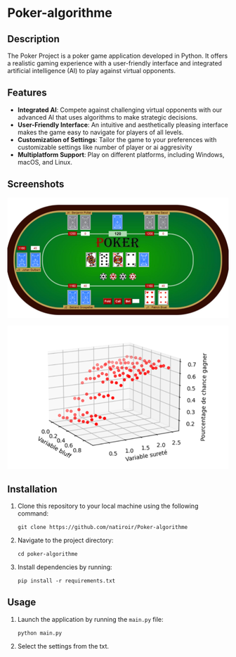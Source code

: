 # Poker-algorithme

## Description

The Poker Project is a poker game application developed in Python. It offers a realistic gaming experience with a user-friendly interface and integrated artificial intelligence (AI) to play against virtual opponents.

## Features

- **Integrated AI**: Compete against challenging virtual opponents with our advanced AI that uses algorithms to make strategic decisions.
- **User-Friendly Interface**: An intuitive and aesthetically pleasing interface makes the game easy to navigate for players of all levels.
- **Customization of Settings**: Tailor the game to your preferences with customizable settings like number of player or ai aggresivity
- **Multiplatform Support**: Play on different platforms, including Windows, macOS, and Linux.

## Screenshots

![Screenshot 1](screenshot1.png)

![Screenshot 2](screenshot2.png)

## Installation

1. Clone this repository to your local machine using the following command:
   ```
   git clone https://github.com/natiroir/Poker-algorithme
   ```
2. Navigate to the project directory:
   ```
   cd poker-algorithme
   ```
3. Install dependencies by running:
   ```
   pip install -r requirements.txt
   ```

## Usage

1. Launch the application by running the `main.py` file:
   ```
   python main.py
   ```
2. Select the settings from the txt.
